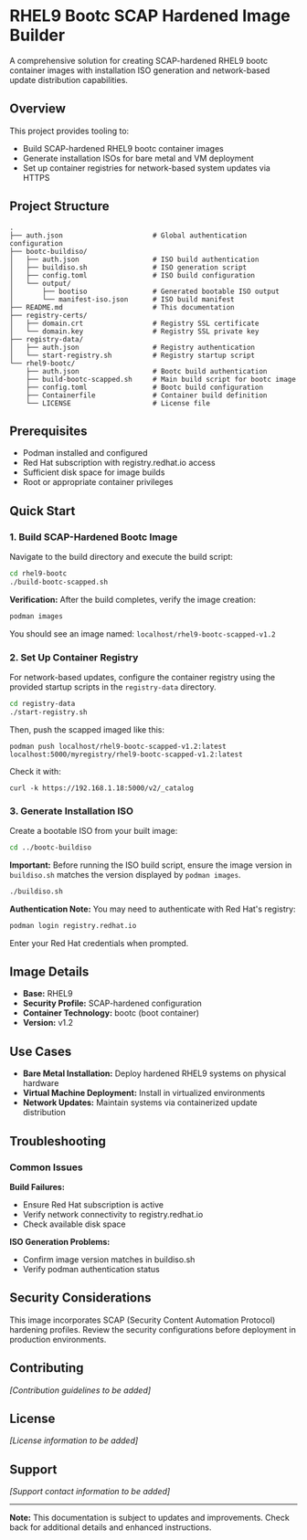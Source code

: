 # RHEL9 Bootc SCAP Hardened Image Builder

A comprehensive solution for creating SCAP-hardened RHEL9 bootc container images with installation ISO generation and network-based update distribution capabilities.

## Overview

This project provides tooling to:
- Build SCAP-hardened RHEL9 bootc container images
- Generate installation ISOs for bare metal and VM deployment
- Set up container registries for network-based system updates via HTTPS

## Project Structure

```
.
├── auth.json                      # Global authentication configuration
├── bootc-buildiso/
│   ├── auth.json                  # ISO build authentication
│   ├── buildiso.sh                # ISO generation script
│   ├── config.toml                # ISO build configuration
│   └── output/
│       ├── bootiso                # Generated bootable ISO output
│       └── manifest-iso.json      # ISO build manifest
├── README.md                      # This documentation
├── registry-certs/
│   ├── domain.crt                 # Registry SSL certificate
│   └── domain.key                 # Registry SSL private key
├── registry-data/
│   ├── auth.json                  # Registry authentication
│   └── start-registry.sh          # Registry startup script
└── rhel9-bootc/
    ├── auth.json                  # Bootc build authentication
    ├── build-bootc-scapped.sh     # Main build script for bootc image
    ├── config.toml                # Bootc build configuration
    ├── Containerfile              # Container build definition
    └── LICENSE                    # License file
```

## Prerequisites

- Podman installed and configured
- Red Hat subscription with registry.redhat.io access
- Sufficient disk space for image builds
- Root or appropriate container privileges

## Quick Start

### 1. Build SCAP-Hardened Bootc Image

Navigate to the build directory and execute the build script:

```bash
cd rhel9-bootc
./build-bootc-scapped.sh
```

**Verification:**
After the build completes, verify the image creation:

```bash
podman images
```

You should see an image named: `localhost/rhel9-bootc-scapped-v1.2`

### 2. Set Up Container Registry

For network-based updates, configure the container registry using the provided startup scripts in the `registry-data` directory.

```bash
cd registry-data
./start-registry.sh
```

Then, push the scapped imaged like this:
```
podman push localhost/rhel9-bootc-scapped-v1.2:latest localhost:5000/myregistry/rhel9-bootc-scapped-v1.2:latest
```
Check it with:
```
curl -k https://192.168.1.18:5000/v2/_catalog
```
### 3. Generate Installation ISO

Create a bootable ISO from your built image:

```bash
cd ../bootc-buildiso
```

**Important:** Before running the ISO build script, ensure the image version in `buildiso.sh` matches the version displayed by `podman images`.

```bash
./buildiso.sh
```

**Authentication Note:** You may need to authenticate with Red Hat's registry:

```bash
podman login registry.redhat.io
```

Enter your Red Hat credentials when prompted.

## Image Details

- **Base:** RHEL9
- **Security Profile:** SCAP-hardened configuration
- **Container Technology:** bootc (boot container)
- **Version:** v1.2

## Use Cases

- **Bare Metal Installation:** Deploy hardened RHEL9 systems on physical hardware
- **Virtual Machine Deployment:** Install in virtualized environments
- **Network Updates:** Maintain systems via containerized update distribution

## Troubleshooting

### Common Issues

**Build Failures:**
- Ensure Red Hat subscription is active
- Verify network connectivity to registry.redhat.io
- Check available disk space

**ISO Generation Problems:**
- Confirm image version matches in buildiso.sh
- Verify podman authentication status

## Security Considerations

This image incorporates SCAP (Security Content Automation Protocol) hardening profiles. Review the security configurations before deployment in production environments.

## Contributing

*[Contribution guidelines to be added]*

## License

*[License information to be added]*

## Support

*[Support contact information to be added]*

---

**Note:** This documentation is subject to updates and improvements. Check back for additional details and enhanced instructions.
